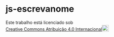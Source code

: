 # js-escrevanome
<p xmlns:cc="http://creativecommons.org/ns#" >Este trabalho está licenciado sob <a href="https://creativecommons.org/licenses/by/4.0/?ref=chooser-v1" target="_blank" rel="license noopener noreferrer" style="display:inline-block;" >Creative Commons Atribuição 4.0 Internacional<img style="altura:22px!importante; margem-esquerda: 3px; vertical-align:text-bottom;" src="https://mirrors.creativecommons.org/presskit/icons/cc.svg?ref=chooser-v1" alt=""><img style="height:22px!important; margem-esquerda: 3px; vertical-align:text-bottom;" src="https://mirrors.creativecommons.org/presskit/icons/by.svg?ref=chooser-v1" alt=""></a></p>
